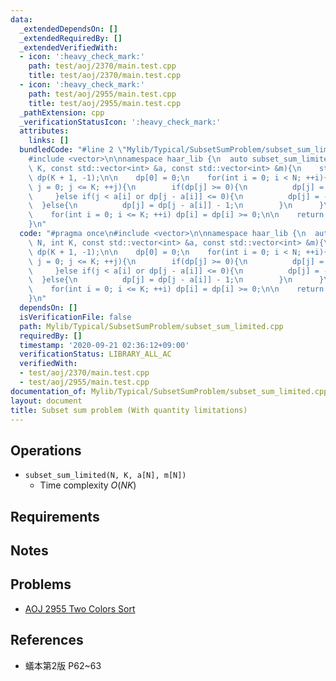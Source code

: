 ```yaml
---
data:
  _extendedDependsOn: []
  _extendedRequiredBy: []
  _extendedVerifiedWith:
  - icon: ':heavy_check_mark:'
    path: test/aoj/2370/main.test.cpp
    title: test/aoj/2370/main.test.cpp
  - icon: ':heavy_check_mark:'
    path: test/aoj/2955/main.test.cpp
    title: test/aoj/2955/main.test.cpp
  _pathExtension: cpp
  _verificationStatusIcon: ':heavy_check_mark:'
  attributes:
    links: []
  bundledCode: "#line 2 \"Mylib/Typical/SubsetSumProblem/subset_sum_limited.cpp\"\n\
    #include <vector>\n\nnamespace haar_lib {\n  auto subset_sum_limited(int N, int\
    \ K, const std::vector<int> &a, const std::vector<int> &m){\n    std::vector<int>\
    \ dp(K + 1, -1);\n\n    dp[0] = 0;\n    for(int i = 0; i < N; ++i){\n      for(int\
    \ j = 0; j <= K; ++j){\n        if(dp[j] >= 0){\n          dp[j] = m[i];\n   \
    \     }else if(j < a[i] or dp[j - a[i]] <= 0){\n          dp[j] = -1;\n      \
    \  }else{\n          dp[j] = dp[j - a[i]] - 1;\n        }\n      }\n    }\n\n\
    \    for(int i = 0; i <= K; ++i) dp[i] = dp[i] >= 0;\n\n    return dp;\n  }\n\
    }\n"
  code: "#pragma once\n#include <vector>\n\nnamespace haar_lib {\n  auto subset_sum_limited(int\
    \ N, int K, const std::vector<int> &a, const std::vector<int> &m){\n    std::vector<int>\
    \ dp(K + 1, -1);\n\n    dp[0] = 0;\n    for(int i = 0; i < N; ++i){\n      for(int\
    \ j = 0; j <= K; ++j){\n        if(dp[j] >= 0){\n          dp[j] = m[i];\n   \
    \     }else if(j < a[i] or dp[j - a[i]] <= 0){\n          dp[j] = -1;\n      \
    \  }else{\n          dp[j] = dp[j - a[i]] - 1;\n        }\n      }\n    }\n\n\
    \    for(int i = 0; i <= K; ++i) dp[i] = dp[i] >= 0;\n\n    return dp;\n  }\n\
    }\n"
  dependsOn: []
  isVerificationFile: false
  path: Mylib/Typical/SubsetSumProblem/subset_sum_limited.cpp
  requiredBy: []
  timestamp: '2020-09-21 02:36:12+09:00'
  verificationStatus: LIBRARY_ALL_AC
  verifiedWith:
  - test/aoj/2370/main.test.cpp
  - test/aoj/2955/main.test.cpp
documentation_of: Mylib/Typical/SubsetSumProblem/subset_sum_limited.cpp
layout: document
title: Subset sum problem (With quantity limitations)
---
```


## Operations

- `subset_sum_limited(N, K, a[N], m[N])`
	- Time complexity $O(NK)$

## Requirements

## Notes

## Problems

- [AOJ 2955 Two Colors Sort](http://judge.u-aizu.ac.jp/onlinejudge/description.jsp?id=2955)

## References

- 蟻本第2版 P62~63
